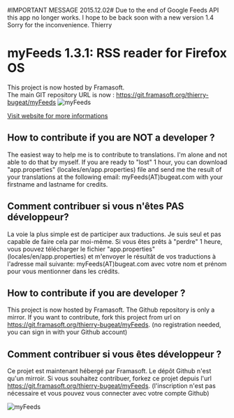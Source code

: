 #IMPORTANT MESSAGE 2015.12.02# 
Due to the end of Google Feeds API this app no longer works. 
I hope to be back soon with a new version 1.4 
Sorry for the inconvenience. 
Thierry 
 
# myFeeds 1.3.1: RSS reader for Firefox OS  
This project is now hosted by Framasoft.  
The main GIT repository URL is now : 
https://git.framasoft.org/thierry-bugeat/myFeeds
![myFeeds](http://thierry.bugeat.free.fr/myFeeds/images/myFeeds/features/scope.jpg)

[Visit website for more informations](http://thierry.bugeat.com/myFeeds/) 

## How to contribute if you are NOT a developer ? 
The easiest way to help me is to contribute to translations. I'm alone and not able to do that by myself. If you are ready to "lost" 1 hour, you can download "app.properties" (locales/en/app.properties) file and send me the result of your translations at the following email: myFeeds(AT)bugeat.com with your firstname and lastname for credits. 

## Comment contribuer si vous n'êtes PAS développeur?
La voie la plus simple est de participer aux traductions. Je suis seul et pas capable de faire cela par moi-même. Si vous êtes prêts à "perdre" 1 heure, vous pouvez télécharger le fichier "app.properties" (locales/en/app.properties) et m'envoyer le résultât de vos traductions à l'adresse mail suivante: myFeeds(AT)bugeat.com avec votre nom et prénom pour vous mentionner dans les crédits. 

## How to contribute if you are developer ?
This project is now hosted by Framasoft. The Github repository is only a mirror. If you want to contribute, fork this project from url on https://git.framasoft.org/thierry-bugeat/myFeeds. (no registration needed, you can sign in with your Github account)

## Comment contribuer si vous êtes développeur ?
Ce projet est maintenant hébergé par Framasoft. Le dépôt Github n'est qu'un mirroir. Si vous souhaitez contribuer, forkez ce projet depuis l'url https://git.framasoft.org/thierry-bugeat/myFeeds. (l'inscription n'est pas nécessaire et vous pouvez vous connecter avec votre compte Github)
 
 
![myFeeds](http://thierry.bugeat.free.fr/myFeeds/images/myFeeds/features/myFeeds-desktop-version.png)
